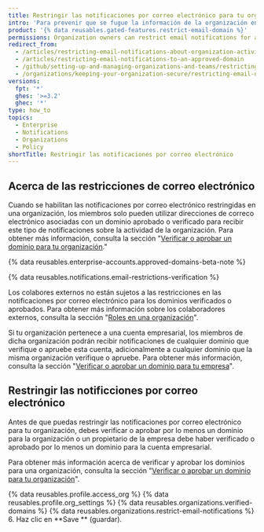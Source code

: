 ```yaml
---
title: Restringir las notificaciones por correo electrónico para tu organización
intro: 'Para prevenir que se fugue la información de la organización en la scuentas personales de correo electrónico, puedes restringir los dominios en donde los miembros pueden recibir este tipo de notificaciones sobre la actividad de la organización.'
product: '{% data reusables.gated-features.restrict-email-domain %}'
permissions: Organization owners can restrict email notifications for an organization.
redirect_from:
  - /articles/restricting-email-notifications-about-organization-activity-to-an-approved-email-domain
  - /articles/restricting-email-notifications-to-an-approved-domain
  - /github/setting-up-and-managing-organizations-and-teams/restricting-email-notifications-to-an-approved-domain
  - /organizations/keeping-your-organization-secure/restricting-email-notifications-to-an-approved-domain
versions:
  fpt: '*'
  ghes: '>=3.2'
  ghec: '*'
type: how_to
topics:
  - Enterprise
  - Notifications
  - Organizations
  - Policy
shortTitle: Restringir las notificaciones por correo electrónico
---
```


## Acerca de las restricciones de correo electrónico

Cuando se habilitan las notificaciones por correo electrónico restringidas en una organización, los miembros solo pueden utilizar direcciones de correco electrónico asociadas con un dominio aprobado o verificado para recibir este tipo de notificaciones sobre la actividad de la organización. Para obtener más información, consulta la sección "[Verificar o aprobar un dominio para tu organización](/organizations/managing-organization-settings/verifying-or-approving-a-domain-for-your-organization)."

{% data reusables.enterprise-accounts.approved-domains-beta-note %}

{% data reusables.notifications.email-restrictions-verification %}

Los colabores externos no están sujetos a las restricciones en las notificaciones por correo electrónico para los dominios verificados o aprobados. Para obtener más información sobre los colaboradores externos, consulta la sección "[Roles en una organización](/organizations/managing-peoples-access-to-your-organization-with-roles/roles-in-an-organization#outside-collaborators)".

Si tu organización pertenece a una cuenta empresarial, los miembros de dicha organización podrán recibir notificaciones de cualquier dominio que verifique o apruebe esta cuenta, adicionalmente a cualquier dominio que la misma organización verifique o apruebe. Para obtener más información, consulta la sección "[Verificar o aprobar un dominio para tu empresa](/admin/configuration/configuring-your-enterprise/verifying-or-approving-a-domain-for-your-enterprise)".

## Restringir las notificciones por correo electrónico

Antes de que puedas restringir las notificaciones por correo electrónico para tu organización, debes verificar o aprobar por lo menos un dominio para la organización o un propietario de la empresa debe haber verificado o aprobado por lo menos un dominio para la cuenta empresarial.

Para obtener más información acerca de verificar y aprobar los dominios para una organización, consulta la sección "[Verificar o aprobar un dominio para tu organización](/organizations/managing-organization-settings/verifying-or-approving-a-domain-for-your-organization)".

{% data reusables.profile.access_org %}
{% data reusables.profile.org_settings %}
{% data reusables.organizations.verified-domains %}
{% data reusables.organizations.restrict-email-notifications %}
6. Haz clic en **Save ** (guardar).
